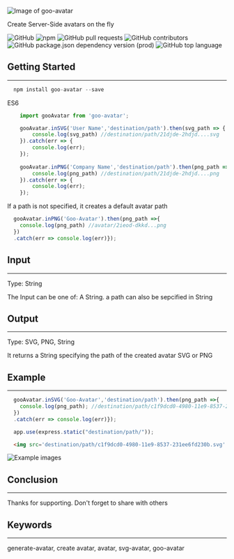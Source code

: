 ![Image of goo-avatar](https://github.com/vicksEmmanuel/goo-avatar/raw/master/public/goo-avatar.PNG)

Create Server-Side avatars on the fly

![GitHub](https://img.shields.io/github/license/vicksEmmanuel/goo-avatar.svg) ![npm](https://img.shields.io/npm/v/goo-avatar.svg) ![GitHub pull requests](https://img.shields.io/github/issues-pr/vicksEmmanuel/goo-avatar.svg) ![GitHub contributors](https://img.shields.io/github/contributors/vicksEmmanuel/goo-avatar.svg) ![GitHub package.json dependency version (prod)](https://img.shields.io/github/package-json/dependency-version/vicksEmmanuel/goo-avatar/svg2png.svg) ![GitHub top language](https://img.shields.io/github/languages/top/vicksEmmanuel/goo-avatar.svg)

## Getting Started
--------------------------------------------------------------

```javascript
  npm install goo-avatar --save
```

ES6

```javascript
    import gooAvatar from 'goo-avatar';

    gooAvatar.inSVG('User Name','destination/path').then(svg_path => {
        console.log(svg_path) //destination/path/21djde-2hdjd....svg
    }).catch(err => {
        console.log(err);
    });
    
    gooAvatar.inPNG('Company Name','destination/path').then(png_path => {
        console.log(png_path) //destination/path/21djde-2hdjd....png
    }).catch(err => {
        console.log(err);
    });
```

  If a path is not specified, it creates a default avatar path
  
  ```javascript
    gooAvatar.inPNG('Goo-Avatar').then(png_path =>{
      console.log(png_path) //avatar/2ieod-dkkd...png
    })
    .catch(err => console.log(err)});
  ```
  ## Input
  ---------
  Type: String 
  
  The Input can be one of: A String. a path can also be sepcified in String
  
  ## Output
  ----------
  Type: SVG, PNG, String
  
  It returns a String specifying the path of the created avatar SVG or PNG
  
  
  ## Example
  -----------
  
  ```javascript
    gooAvatar.inSVG('Goo-Avatar','destination/path').then(png_path =>{
      console.log(png_path); //destination/path/c1f9dcd0-4980-11e9-8537-231ee6fd230b.svg
    })
    .catch(err => console.log(err)});
  ```
  
  ```javascript
    app.use(express.static("destination/path/"));
  ```
  
  ```html
    <img src='destination/path/c1f9dcd0-4980-11e9-8537-231ee6fd230b.svg' style="width:100%;height:100%; border-radius:50%"/>
  ```
  
 ![Example images](https://github.com/vicksEmmanuel/goo-avatar/raw/master/public/example-avatar.PNG)
  
  
  ## Conclusion
  -----------
  
  Thanks for supporting. Don't forget to share with others
  
  
  ## Keywords
  ---------
  
  generate-avatar, create avatar, avatar, svg-avatar, goo-avatar
